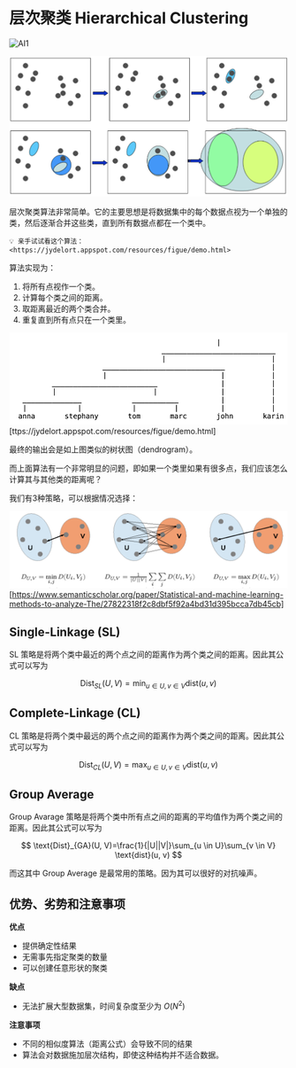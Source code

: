 # 层次聚类 Hierarchical Clustering

![AI1](https://img.shields.io/badge/LC-Artificial%20Inteligence%201-blue)

![](./img/hc.png)

层次聚类算法非常简单。它的主要思想是将数据集中的每个数据点视为一个单独的类，然后逐渐合并这些类，直到所有数据点都在一个类中。

```admonish info title=""
💡 亲手试试看这个算法：<https://jydelort.appspot.com/resources/figue/demo.html>
```

算法实现为：

1. 将所有点视作一个类。
2. 计算每个类之间的距离。
3. 取距离最近的两个类合并。
4. 重复直到所有点只在一个类里。

![](./img/hc-output.png)
[ttps://jydelort.appspot.com/resources/figue/demo.html]

最终的输出会是如上图类似的树状图（dendrogram）。

而上面算法有一个非常明显的问题，即如果一个类里如果有很多点，我们应该怎么计算其与其他类的距离呢？

我们有3种策略，可以根据情况选择：

![](./img/hc-linkage.png)
[https://www.semanticscholar.org/paper/Statistical-and-machine-learning-methods-to-analyze-The/27822318f2c8dbf5f92a4bd31d395bcca7db45cb]

## Single-Linkage (SL)

SL 策略是将两个类中最近的两个点之间的距离作为两个类之间的距离。因此其公式可以写为

$$
\text{Dist}_{SL}(U, V)=\min_{u \in U, v \in V} \text{dist}(u, v)
$$

## Complete-Linkage (CL)

CL 策略是将两个类中最远的两个点之间的距离作为两个类之间的距离。因此其公式可以写为

$$
\text{Dist}_{CL}(U, V)=\max_{u \in U, v \in V} \text{dist}(u, v)
$$

## Group Average

Group Avarage 策略是将两个类中所有点之间的距离的平均值作为两个类之间的距离。因此其公式可以写为

$$
\text{Dist}_{GA}(U, V)=\frac{1}{|U||V|}\sum_{u \in U}\sum_{v \in V} \text{dist}(u, v)
$$

而这其中 Group Average 是最常用的策略。因为其可以很好的对抗噪声。

## 优势、劣势和注意事项

**优点**
- 提供确定性结果
- 无需事先指定聚类的数量
- 可以创建任意形状的聚类

**缺点**  
- 无法扩展大型数据集，时间复杂度至少为 $O(N^2)$

**注意事项**
- 不同的相似度算法（距离公式）会导致不同的结果
- 算法会对数据施加层次结构，即使这种结构并不适合数据。